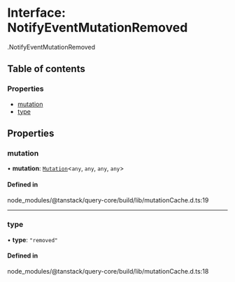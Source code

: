 # Interface: NotifyEventMutationRemoved

[<internal>](../wiki/%3Cinternal%3E).NotifyEventMutationRemoved

## Table of contents

### Properties

- [mutation](../wiki/%3Cinternal%3E.NotifyEventMutationRemoved#mutation)
- [type](../wiki/%3Cinternal%3E.NotifyEventMutationRemoved#type)

## Properties

### mutation

• **mutation**: [`Mutation`](../wiki/%3Cinternal%3E.Mutation)<`any`, `any`, `any`, `any`\>

#### Defined in

node_modules/@tanstack/query-core/build/lib/mutationCache.d.ts:19

___

### type

• **type**: ``"removed"``

#### Defined in

node_modules/@tanstack/query-core/build/lib/mutationCache.d.ts:18
